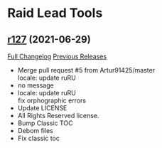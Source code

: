 # <DBM> Raid Lead Tools

## [r127](https://github.com/DeadlyBossMods/DBM-RaidLeadTools/tree/r127) (2021-06-29)
[Full Changelog](https://github.com/DeadlyBossMods/DBM-RaidLeadTools/compare/r126...r127) [Previous Releases](https://github.com/DeadlyBossMods/DBM-RaidLeadTools/releases)

- Merge pull request #5 from Artur91425/master  
    locale: update ruRU  
- no message  
- locale: update ruRU  
    fix orphographic errors  
- Update LICENSE  
- All Rights Reserved license.  
- Bump Classic TOC  
- Debom files  
- Fix classic toc  
